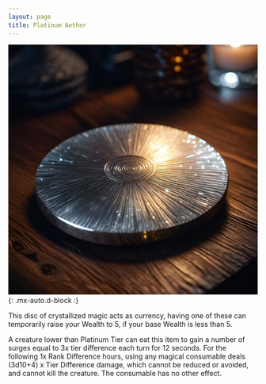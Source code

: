 ```yaml
---
layout: page
title: Platinum Aether
---
```


![Platinum Aether](/assets/img/items/aether-platinum.jpeg){: .mx-auto.d-block :}

This disc of crystallized magic acts as currency, having one of these can temporarily raise your Wealth to 5, if your base Wealth is less than 5.

A creature lower than Platinum Tier can eat this item to gain a number of surges equal to 3x tier difference each turn for 12 seconds. For the following 1x Rank Difference hours, using any magical consumable deals (3d10+4) x Tier Difference damage, which cannot be reduced or avoided, and cannot kill the creature. The consumable has no other effect.